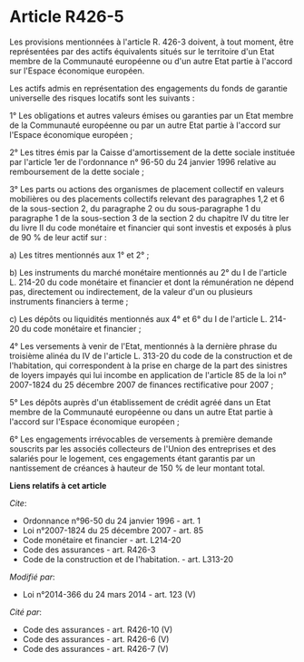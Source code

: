 # Article R426-5

Les provisions mentionnées à l'article R. 426-3 doivent, à tout moment, être représentées par des actifs équivalents situés
sur le territoire d'un Etat membre de la Communauté européenne ou d'un autre Etat partie à l'accord sur l'Espace économique
européen. 

Les actifs admis en représentation des engagements du fonds de garantie universelle des risques locatifs sont les suivants : 

1° Les obligations et autres valeurs émises ou garanties par un Etat membre de la Communauté européenne ou par un autre Etat
partie à l'accord sur l'Espace économique européen ; 

2° Les titres émis par la Caisse d'amortissement de la dette sociale instituée par l'article 1er de l'ordonnance n° 96-50 du
24 janvier 1996 relative au remboursement de la dette sociale ; 

3° Les parts ou actions des organismes de placement collectif en valeurs mobilières ou des placements collectifs relevant des
paragraphes 1,2 et 6 de la sous-section 2, du paragraphe 2 ou du sous-paragraphe 1 du paragraphe 1 de la sous-section 3 de la
section 2 du chapitre IV du titre Ier du livre II du code monétaire et financier qui sont investis et exposés à plus de 90 %
de leur actif sur : 

a) Les titres mentionnés aux 1° et 2° ; 

b) Les instruments du marché monétaire mentionnés au 2° du I de l'article L. 214-20 du code monétaire et financier et dont la
rémunération ne dépend pas, directement ou indirectement, de la valeur d'un ou plusieurs instruments financiers à terme ; 

c) Les dépôts ou liquidités mentionnés aux 4° et 6° du I de l'article L. 214-20 du code monétaire et financier ; 

4° Les versements à venir de l'Etat, mentionnés à la dernière phrase du troisième alinéa du IV de l'article L. 313-20 du code
de la construction et de l'habitation, qui correspondent à la prise en charge de la part des sinistres de loyers impayés qui
lui incombe en application de l'article 85 de la loi n° 2007-1824 du 25 décembre 2007 de finances rectificative pour 2007 ; 

5° Les dépôts auprès d'un établissement de crédit agréé dans un Etat membre de la Communauté européenne ou dans un autre Etat
partie à l'accord sur l'Espace économique européen ; 

6° Les engagements irrévocables de versements à première demande souscrits par les associés collecteurs de l'Union des
entreprises et des salariés pour le logement, ces engagements étant garantis par un nantissement de créances à hauteur de 150
% de leur montant total.

**Liens relatifs à cet article**

_Cite_:

  - Ordonnance n°96-50 du 24 janvier 1996 - art. 1
  - Loi n°2007-1824 du 25 décembre 2007 - art. 85
  - Code monétaire et financier - art. L214-20
  - Code des assurances - art. R426-3
  - Code de la construction et de l'habitation. - art. L313-20

_Modifié par_:

  - Loi n°2014-366 du 24 mars 2014 - art. 123 (V)

_Cité par_:

  - Code des assurances - art. R426-10 (V)
  - Code des assurances - art. R426-6 (V)
  - Code des assurances - art. R426-7 (V)
